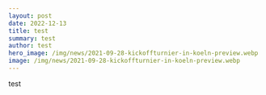 ```yaml
---
layout: post
date: 2022-12-13
title: test
summary: test
author: test
hero_image: /img/news/2021-09-28-kickoffturnier-in-koeln-preview.webp
image: /img/news/2021-09-28-kickoffturnier-in-koeln-preview.webp
---
```

t﻿est